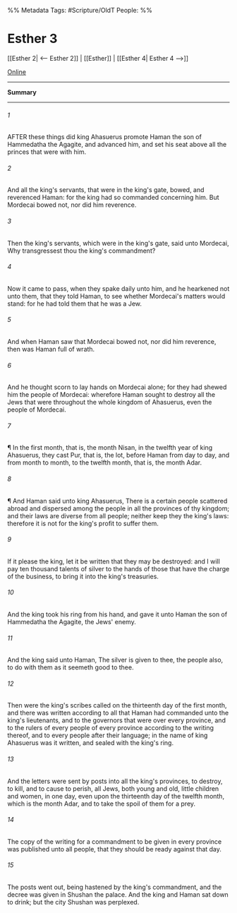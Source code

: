 

%% Metadata
Tags: #Scripture/OldT
People: 
%%
# Esther 3
[[Esther 2| <-- Esther 2]] | [[Esther]] | [[Esther 4| Esther 4 -->]]

[Online](https://churchofjesuschrist.org/study/scriptures/ot/esth/3?lang=eng)

---
__Summary__



---

###### 1
AFTER these things did king Ahasuerus promote Haman the son of Hammedatha the Agagite, and advanced him, and set his seat above all the princes that were with him.
###### 2
And all the king's servants, that were in the king's gate, bowed, and reverenced Haman: for the king had so commanded concerning him.  But Mordecai bowed not, nor did him reverence.
###### 3
Then the king's servants, which were in the king's gate, said unto Mordecai, Why transgressest thou the king's commandment?
###### 4
Now it came to pass, when they spake daily unto him, and he hearkened not unto them, that they told Haman, to see whether Mordecai's matters would stand: for he had told them that he was a Jew.
###### 5
And when Haman saw that Mordecai bowed not, nor did him reverence, then was Haman full of wrath.
###### 6
And he thought scorn to lay hands on Mordecai alone; for they had shewed him the people of Mordecai: wherefore Haman sought to destroy all the Jews that were throughout the whole kingdom of Ahasuerus, even the people of Mordecai.
###### 7
¶ In the first month, that is, the month Nisan, in the twelfth year of king Ahasuerus, they cast Pur, that is, the lot, before Haman from day to day, and from month to month, to the twelfth month, that is, the month Adar.
###### 8
¶ And Haman said unto king Ahasuerus, There is a certain people scattered abroad and dispersed among the people in all the provinces of thy kingdom; and their laws are diverse from all people; neither keep they the king's laws: therefore it is not for the king's profit to suffer them.
###### 9
If it please the king, let it be written that they may be destroyed: and I will pay ten thousand talents of silver to the hands of those that have the charge of the business, to bring it into the king's treasuries.
###### 10
And the king took his ring from his hand, and gave it unto Haman the son of Hammedatha the Agagite, the Jews' enemy.
###### 11
And the king said unto Haman, The silver is given to thee, the people also, to do with them as it seemeth good to thee.
###### 12
Then were the king's scribes called on the thirteenth day of the first month, and there was written according to all that Haman had commanded unto the king's lieutenants, and to the governors that were over every province, and to the rulers of every people of every province according to the writing thereof, and to every people after their language; in the name of king Ahasuerus was it written, and sealed with the king's ring.
###### 13
And the letters were sent by posts into all the king's provinces, to destroy, to kill, and to cause to perish, all Jews, both young and old, little children and women, in one day, even upon the thirteenth day of the twelfth month, which is the month Adar, and to take the spoil of them for a prey.
###### 14
The copy of the writing for a commandment to be given in every province was published unto all people, that they should be ready against that day.
###### 15
The posts went out, being hastened by the king's commandment, and the decree was given in Shushan the palace.  And the king and Haman sat down to drink; but the city Shushan was perplexed.



